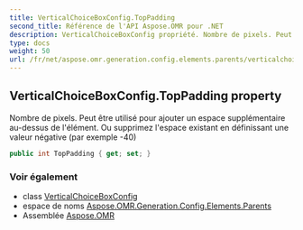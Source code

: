 ```yaml
---
title: VerticalChoiceBoxConfig.TopPadding
second_title: Référence de l'API Aspose.OMR pour .NET
description: VerticalChoiceBoxConfig propriété. Nombre de pixels. Peut être utilisé pour ajouter un espace supplémentaire audessus de lélément. Ou supprimez lespace existant en définissant une valeur négative par exemple 40
type: docs
weight: 50
url: /fr/net/aspose.omr.generation.config.elements.parents/verticalchoiceboxconfig/toppadding/
---
```

## VerticalChoiceBoxConfig.TopPadding property

Nombre de pixels. Peut être utilisé pour ajouter un espace supplémentaire au-dessus de l'élément. Ou supprimez l'espace existant en définissant une valeur négative (par exemple -40)

```csharp
public int TopPadding { get; set; }
```

### Voir également

* class [VerticalChoiceBoxConfig](../)
* espace de noms [Aspose.OMR.Generation.Config.Elements.Parents](../../verticalchoiceboxconfig/)
* Assemblée [Aspose.OMR](../../../)



